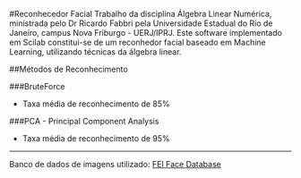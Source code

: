 #Reconhecedor Facial
Trabalho da disciplina Álgebra Linear Numérica, ministrada pelo Dr Ricardo Fabbri pela Universidade Estadual do Rio de Janeiro, campus Nova Friburgo - UERJ/IPRJ.
Este software implementado em Scilab constitui-se de um reconhedor facial baseado em Machine Learning, utilizando técnicas da álgebra linear.


##Métodos de Reconhecimento

###BruteForce
* Taxa média de reconhecimento de 85%

###PCA - Principal Component Analysis
* Taxa média de reconhecimento de 95%

---------------
Banco de dados de imagens utilizado: [FEI Face Database](http://fei.edu.br/~cet/facedatabase.html)
